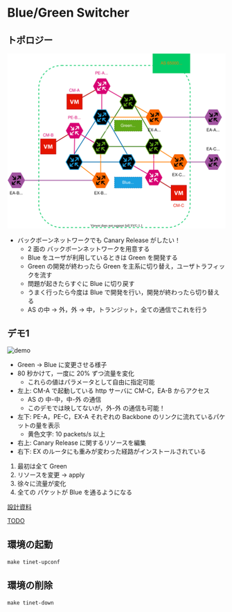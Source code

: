 # Blue/Green Switcher
## トポロジー
![topo](./memo/topo.svg)
- バックボーンネットワークでも Canary Release がしたい！
    - 2 面の バックボーンネットワークを用意する
    - Blue をユーザが利用しているときは Green を開発する
    - Green の開発が終わったら Green を主系に切り替え，ユーザトラフィックを流す
    - 問題が起きたらすぐに Blue に切り戻す
    - うまく行ったら今度は Blue で開発を行い，開発が終わったら切り替える
    - AS の中 → 外，外 → 中，トランジット，全ての通信でこれを行う


## デモ1
![demo](memo/demo-v3-2.gif)
- Green → Blue に変更させる様子
- 80 秒かけて，一度に 20% ずつ流量を変化
  - これらの値はパラメータとして自由に指定可能
- 左上: CM-A で起動している http サーバに CM-C，EA-B からアクセス
  - AS の 中-中，中-外 の通信
  - このデモでは映してないが，外-外 の通信も可能！
- 左下: PE-A，PE-C，EX-A それぞれの Backbone のリンクに流れているパケットの量を表示
  - 黄色文字: 10 packets/s 以上
- 右上: Canary Release に関するリソースを編集
- 右下: EX のルータにも重みが変わった経路がインストールされている

1. 最初は全て Green
2. リソースを変更 → apply
3. 徐々に流量が変化
4. 全ての パケットが Blue を通るようになる




[設計資料](./memo/design.md)

[TODO](./memo/todo.md)

## 環境の起動
`make tinet-upconf`

## 環境の削除
`make tinet-down`